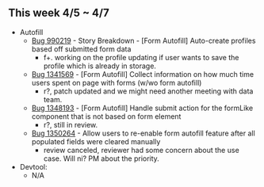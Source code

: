 ## This week 4/5 ~ 4/7
* Autofill
    - [Bug 990219](https://bugzilla.mozilla.org/show_bug.cgi?id=990219) - Story Breakdown - [Form Autofill] Auto-create profiles based off submitted form data
        - f+. working on the profile updating if user wants to save the profile which is already in storage.
    - [Bug 1341569](https://bugzilla.mozilla.org/show_bug.cgi?id=1341569) - [Form Autofill] Collect information on how much time users spent on page with forms (w/wo form autofill)
        - r?, patch updated and we might need another meeting with data team.
    - [Bug 1348193](https://bugzilla.mozilla.org/show_bug.cgi?id=1348193) - [Form Autofill] Handle submit action for the formLike component that is not based on form element
        - r?, still in review.
    - [Bug 1350264](https://bugzilla.mozilla.org/show_bug.cgi?id=1350264) - Allow users to re-enable form autofill feature after all populated fields were cleared manually
        - review canceled, reviewer had some concern about the use case. Will ni? PM about the priority.
* Devtool:
    - N/A
